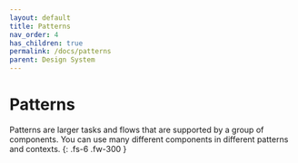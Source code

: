 ```yaml
---
layout: default
title: Patterns
nav_order: 4
has_children: true
permalink: /docs/patterns
parent: Design System
---
```


# Patterns

Patterns are larger tasks and flows that are supported by a group of components. You can use many different components in different patterns and contexts.
{: .fs-6 .fw-300 }
